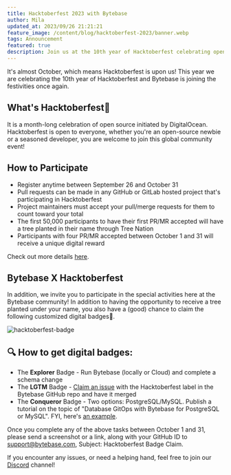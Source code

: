 ```yaml
---
title: Hacktoberfest 2023 with Bytebase
author: Mila
updated_at: 2023/09/26 21:21:21
feature_image: /content/blog/hacktoberfest-2023/banner.webp
tags: Announcement
featured: true
description: Join us at the 10th year of Hacktoberfest celebrating open-source!
---
```


It's almost October, which means Hacktoberfest is upon us! This year we are celebrating the 10th year of Hacktoberfest and Bytebase is joining the festivities once again.

## What's Hacktoberfest🍺

It is a month-long celebration of open source initiated by DigitalOcean. Hacktoberfest is open to everyone, whether you're an open-source newbie or a seasoned developer, you are welcome to join this global community event!

## How to Participate

- Register anytime between September 26 and October 31
- Pull requests can be made in any GitHub or GitLab hosted project that's participating in Hacktoberfest
- Project maintainers must accept your pull/merge requests for them to count toward your total
- The first 50,000 participants to have their first PR/MR accepted will have a tree planted in their name through Tree Nation
- Participants with four PR/MR accepted between October 1 and 31 will receive a unique digital reward

Check out more details [here](https://hacktoberfest.com/participation/#contributors).

## Bytebase X Hacktoberfest

In addition, we invite you to participate in the special activities here at the Bytebase community! In addition to having the opportunity to receive a tree planted under your name, you also have a (good) chance to claim the following customized digital badges🎁.

![hacktoberfest-badge](/content/blog/hacktoberfest-2023/badge.webp)

## 🔍 How to get digital badges:

- The **Explorer** Badge - Run Bytebase (locally or Cloud) and complete a schema change
- The **LGTM** Badge - [Claim an issue](https://github.com/bytebase/bytebase/issues?q=is%3Aissue+is%3Aopen+label%3Ahacktoberfest) with the Hacktoberfest label in the Bytebase GitHub repo and have it merged
- The **Conqueror** Badge - Two options: PostgreSQL/MySQL. Publish a tutorial on the topic of "Database GitOps with Bytebase for PostgreSQL or MySQL". FYI, here's [an example](/docs/tutorials/gitops-github-workflow/).

Once you complete any of the above tasks between October 1 and 31, please send a screenshot or a link, along with your GitHub ID to [support@bytebase.com](mailto:support@bytebase.com), Subject: Hacktoberfest Badge Claim.

If you encounter any issues, or need a helping hand, feel free to join our [Discord](https://discord.com/invite/huyw7gRsyA) channel!
